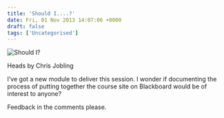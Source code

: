 ```yaml
---
title: 'Should I....?'
date: Fri, 01 Nov 2013 14:07:06 +0000
draft: false
tags: ['Uncategorised']
---
```


![Should I?](http://farm5.staticflickr.com/4084/4984322064_165eff7a41_n.jpg)

Heads by Chris Jobling

I’ve got a new module to deliver this session. I wonder if documenting the process of putting together the course site on Blackboard would be of interest to anyone?

Feedback in the comments please.